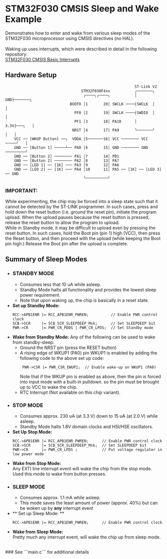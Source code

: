 # STM32F030 CMSIS Sleep and Wake Example
Demonstrates how to enter and wake from various sleep modes of the STM32F030 microprocessor using CMSIS directives (no HAL).<br>
<br>
Waking up uses interrupts, which were described in detail in the following repository:<br>
[STM32F030 CMSIS Basic Interrupts](https://github.com/EZdenki/STM32F030-CMSIS-Basic-Interrupts)<br>

## Hardware Setup
```
                                                          ST-Link V2 
                                  STM32F030F4xx           ╭───────╮     
                                   ╭────╮╭────╮           │    GND├───────╮
                             BOOT0 │1       20│ SWCLK ────┤SWCLK  │       │
                               PF0 │2       19│ SWCLK ────┤SWDIO  │       │
                               PF1 │3       18│ PA10      │   3.3V├───╮   │
                              NRST │4       17│ PA9       ╰───────╯   │   │
    VCC ── [WKUP Button] ──╮  VDDA │5───────16│ VCC ──────── VCC ─────╯   │
    GND ── [Button 1] ─────┴── PA0 │6       15│ GND ──────── GND ─────────╯
    GND ── [Button 2] ──────── PA1 │7       14│ PB1
    GND ── [Button 2] ──────── PA2 │8       13│ PA7
    GND ── [LED 1] ── [1K] ─── PA3 │9       12│ PA6
    GND ── [LED 2] ── [1K] ─── PA4 │10      11│ PA5 ── [1K] ── [LED 3] ── GND
                                   ╰──────────╯
```
### IMPORTANT:
While experimenting, the chip may be forced into a sleep state such that it cannot be
detected by the ST-LINK programmer. In such cases, press and hold down the reset button
(i.e. ground the reset pin), initiate the program upload. When the upload pauses because
the reset button is pressed, release the reset button to allow the program to upload.<br>
While in Standby mode, it may be difficult to upload even by pressing the reset button. 
In such cases, hold the Boot pin (pin 1) high (VCC), then press the Reset button, and
then proceed with the upload (while keeping the Boot pin high.) Release the Boot pin after
the upload is complete.

## Summary of Sleep Modes
+ ### **STANDBY MODE**
  + Consumes less that 10 uA while asleep.<br>
  + Standby Mode halts all functionality and provides the lowest sleep power requirement.<br>
  + Note that upon waking up, the chip is basically in a reset state.<br>
+ **Set up Standby Mode:**
  ```
  RCC->APB1ENR |= RCC_APB1ENR_PWREN;          // Enable PWR control clock
  SCB->SCR     |= SCB_SCR_SLEEPDEEP_Msk;      // Set SLEEPDEEP bit
  PWR->CR      |= PWR_CR_PDDS | PWR_CR_LPDS;  // Set Standby mode
  ```
+ **Wake from Standby Mode:** Any of the following can be used to wake from standby-sleep:<br>
  + Ground the NRST pin (press the RESET button)
  + A rising edge of WKUP1 (PA0) pin
    WKUP1 is enabled by adding the following code to the above set up code:
    ```
     PWR->CSR |= PWR_CSR_EWUP1;  // Enable wake-up on WKUP1 (PA0)
    ```
    Note that if the WKUP pin is enabled as above, then the pin is forced into input mode with a
    built-in pulldown. so the pin must be brought up to VCC to wake the chip.
  + RTC Interrupt (Not available on this chip variant).
+ ### **STOP MODE**
  + Consumes approx. 230 uA (at 3.3 V) down to 15 uA (at 2.0 V) while asleep.
  + Standby Mode halts 1.8V domain clocks and HSI/HSE oscillators.
+ **Set Up Stop Mode:** <br>
  ```
  RCC->APB1ENR |= RCC_APB1ENR_PWREN;      // Enable PWR control clock
  SCB->SCR     |= SCB_SCR_SLEEPDEEP_Msk;  // Set SLEEPDEEP bit
  PWR->CR      |= PWR_CR_LPDS ;           // Put voltage regulater in low power mode
  ```
+ **Wake from Stop Mode:** <br>
  Any EXTI line interrupt event will wake the chip from the stop mode. Used this mode to wake from button presses.
+ ### **SLEEP MODE**
  + Consumes approx. 1.1 mA while asleep.
  + This mode saves the least amount of power (approx. 40%) but can be woken up by **any** interrupt event
+ ** Set up Sleep Mode: **<br>
  ```
  RCC->APB1ENR |= RCC_APB1ENR_PWREN;      // Enable PWR control clock
  ```
+ **Wake from Sleep Mode:** <br>
  Pretty much any interrupt event, will wake the chip up from sleep mode.
<br>
### See ```main.c``` for additional details
